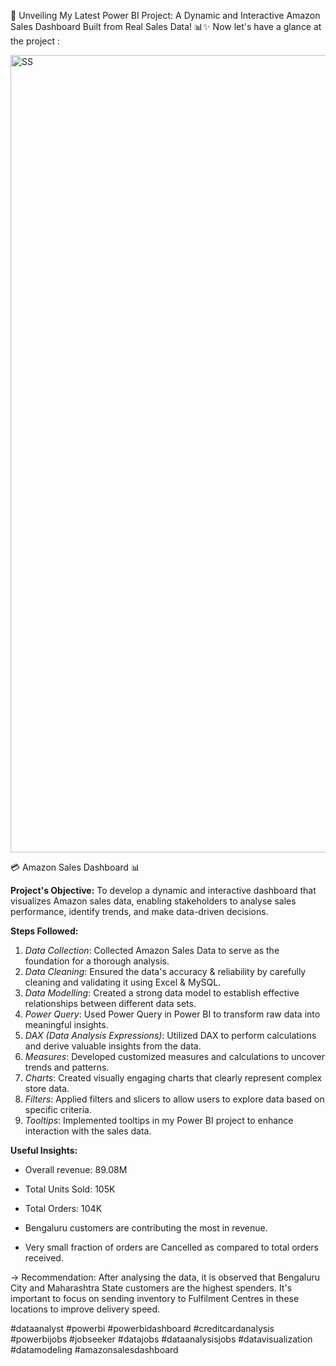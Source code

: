 🚀 Unveiling My Latest Power BI Project: A Dynamic and Interactive Amazon Sales Dashboard Built from Real Sales Data! 📊✨
Now let's have a glance at the project : 

<img width="1276" alt="SS" src="https://github.com/user-attachments/assets/4f355c7f-f639-48b5-b4b9-1efa4dc4710b">

💳 Amazon Sales Dashboard 📊

**Project's Objective:**
To develop a dynamic and interactive dashboard that visualizes Amazon sales data, enabling stakeholders to analyse sales performance, identify trends, and make data-driven decisions.

**Steps Followed:**

1. *Data Collection*: Collected Amazon Sales Data to serve as the foundation for a thorough analysis.
2. *Data Cleaning*: Ensured the data's accuracy & reliability by carefully cleaning and validating it using Excel & MySQL.
3. *Data Modelling*: Created a strong data model to establish effective relationships between different data sets.
4. *Power Query*: Used Power Query in Power BI to transform raw data into meaningful insights.
5. *DAX (Data Analysis Expressions)*: Utilized DAX to perform calculations and derive valuable insights from the data.
6. *Measures*: Developed customized measures and calculations to uncover trends and patterns.
7. *Charts*: Created visually engaging charts that clearly represent complex store data.
8. *Filters*: Applied filters and slicers to allow users to explore data based on specific criteria.
9. *Tooltips*: Implemented tooltips in my Power BI project to enhance interaction with the sales data.

**Useful Insights:**
- Overall revenue: 89.08M

- Total Units Sold: 105K
- Total Orders: 104K
- Bengaluru customers are contributing the most in revenue.
- Very small fraction of orders are Cancelled as compared to total orders received.

-> Recommendation: 
After analysing the data, it is observed that Bengaluru City and Maharashtra State customers are the highest spenders. It's important to focus on sending inventory to Fulfilment Centres in these locations to improve delivery speed.

#dataanalyst #powerbi #powerbidashboard #creditcardanalysis #powerbijobs #jobseeker #datajobs #dataanalysisjobs #datavisualization #datamodeling #amazonsalesdashboard
